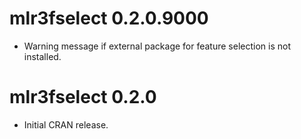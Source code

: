 # mlr3fselect 0.2.0.9000

* Warning message if external package for feature selection is not installed.

# mlr3fselect 0.2.0

* Initial CRAN release.
